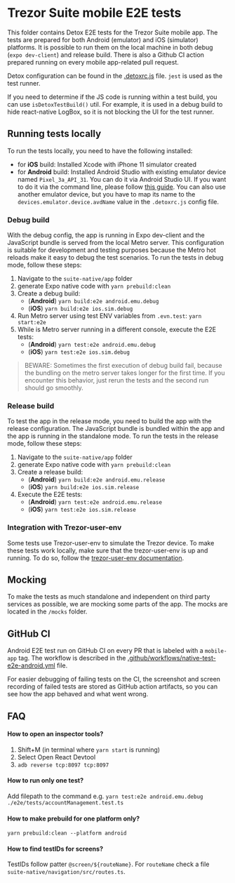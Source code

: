 # Trezor Suite mobile E2E tests

This folder contains Detox E2E tests for the Trezor Suite mobile app. The tests are prepared for both Android (emulator) and iOS (simulator) platforms. It is possible to run them on the local machine in both debug (`expo dev-client`) and release build. There is also a Github CI action prepared running on every mobile app-related pull request.

Detox configuration can be found in the [.detoxrc.js](../.detoxrc.js) file. `jest` is used as the test runner.

If you need to determine if the JS code is running within a test build, you can use `isDetoxTestBuild()` util. For example, it is used in a debug build to hide react-native LogBox, so it is not blocking the UI for the test runner.

## Running tests locally

To run the tests locally, you need to have the following installed:

-   for **iOS** build: Installed Xcode with iPhone 11 simulator created
-   for **Android** build: Installed Android Studio with existing emulator device named `Pixel_3a_API_31`. You can do it via Android Studio UI. If you want to do it via the command line, please follow [this guide](https://wix.github.io/Detox/docs/guide/android-dev-env#heres-how-to-install-them-using-the-command-line). You can also use another emulator device, but you have to map its name to the `devices.emulator.device.avdName` value in the `.detoxrc.js` config file.

### Debug build

With the debug config, the app is running in Expo dev-client and the JavaScript bundle is served from the local Metro server. This configuration is suitable for development and testing purposes because the Metro hot reloads make it easy to debug the test scenarios. To run the tests in debug mode, follow these steps:

1. Navigate to the `suite-native/app` folder
2. generate Expo native code with `yarn prebuild:clean`
3. Create a debug build:
    - (**Android**) `yarn build:e2e android.emu.debug`
    - (**iOS**) `yarn build:e2e ios.sim.debug`
4. Run Metro server using test ENV variables from `.evn.test`: `yarn start:e2e`
5. While is Metro server running in a different console, execute the E2E tests:
    - (**Android**) `yarn test:e2e android.emu.debug`
    - (**iOS**) `yarn test:e2e ios.sim.debug`

> BEWARE: Sometimes the first execution of debug build fail, because the bundling on the metro server takes longer for the first time. If you encounter this behavior, just rerun the tests and the second run should go smoothly.

### Release build

To test the app in the release mode, you need to build the app with the release configuration. The JavaScript bundle is bundled within the app and the app is running in the standalone mode. To run the tests in the release mode, follow these steps:

1. Navigate to the `suite-native/app` folder
2. generate Expo native code with `yarn prebuild:clean`
3. Create a release build:
    - (**Android**) `yarn build:e2e android.emu.release`
    - (**iOS**) `yarn build:e2e ios.sim.release`
4. Execute the E2E tests:
    - (**Android**) `yarn test:e2e android.emu.release`
    - (**iOS**) `yarn test:e2e ios.sim.release`

### Integration with Trezor-user-env

Some tests use Trezor-user-env to simulate the Trezor device. To make these tests work locally, make sure that the trezor-user-env is up and running. To do so, follow the [trezor-user-env documentation](https://github.com/trezor/trezor-user-env/blob/master/README.md).

## Mocking

To make the tests as much standalone and independent on third party services as possible, we are mocking some parts of the app. The mocks are located in the `/mocks` folder.

## GitHub CI

Android E2E test run on GitHub CI on every PR that is labeled with a `mobile-app` tag. The workflow is described in the [.github/workflows/native-test-e2e-android.yml](../../../.github/workflows/native-test-e2e-android.yml) file.

For easier debugging of failing tests on the CI, the screenshot and screen recording of failed tests are stored as GitHub action artifacts, so you can see how the app behaved and what went wrong.

## FAQ

#### How to open an inspector tools?

1. Shift+M (in terminal where `yarn start` is running)
2. Select Open React Devtool
3. `adb reverse tcp:8097 tcp:8097`

#### How to run only one test?

Add filepath to the command e.g. `yarn test:e2e android.emu.debug ./e2e/tests/accountManagement.test.ts`

#### How to make prebuild for one platform only?

`yarn prebuild:clean --platform android`

#### How to find testIDs for screens?

TestIDs follow patter `@screen/${routeName}`. For `routeName` check a file `suite-native/navigation/src/routes.ts`.
